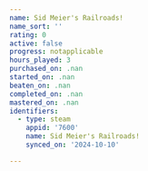 ```yaml
---
name: Sid Meier's Railroads!
name_sort: ''
rating: 0
active: false
progress: notapplicable
hours_played: 3
purchased_on: .nan
started_on: .nan
beaten_on: .nan
completed_on: .nan
mastered_on: .nan
identifiers:
  - type: steam
    appid: '7600'
    name: Sid Meier's Railroads!
    synced_on: '2024-10-10'

---
```

